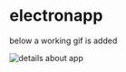 # electronapp

below a working gif is added 

![details about app](https://media.giphy.com/media/RMSINDvOH9izozbYXc/giphy.gif)